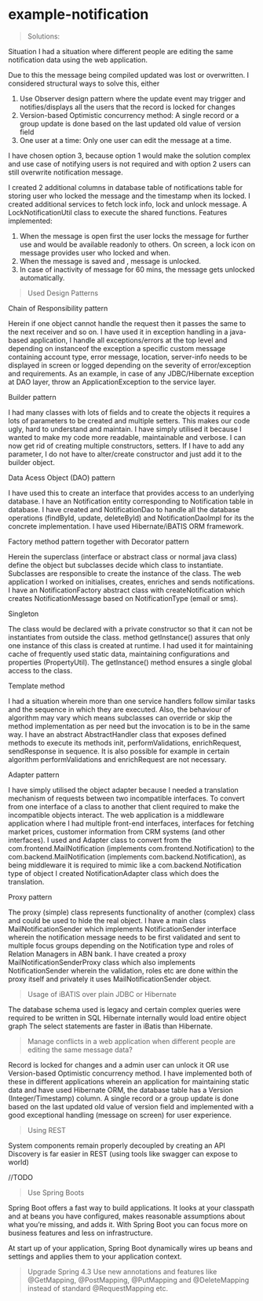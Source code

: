 # example-notification

> Solutions:

Situation
I had a situation where different people are editing the same notification data using the web application.

Due to this the message being compiled updated was lost or overwritten.
I considered structural ways to solve this, either 
1. Use Observer design pattern where the update event may trigger and notifies/displays all the users that the record is locked for changes
2. Version-based Optimistic concurrency method: A single record or a group update is done based on the last updated old value of version field
3. One user at a time: Only one user can edit the message at a time. 

I have chosen option 3, because option 1 would make the solution complex and use case of notifying users is not required and with option 2 users can still overwrite notification message.

I created 2 additional columns in database table of notifications table for storing user who locked the message and the timestamp when its locked.
I created additional services to fetch lock info, lock and unlock message. A LockNotificationUtil class to execute the shared functions.
Features implemented:
1. When the message is open first the user locks the message for further use and would be available readonly to others. On screen, a lock icon on message provides user who locked and when.
2. When the message is saved and , message is unlocked.
3. In case of inactivity of message for 60 mins, the message gets unlocked automatically.


> Used Design Patterns

Chain of Responsibility pattern

Herein if one object cannot handle the request then it passes the same to the next receiver and so on.
I have used it in exception handling in a java-based application, I handle all exceptions/errors at the top level and depending on instanceof the exception a 
specific custom message containing account type, error message, location, server-info needs to be displayed in screen or logged depending on the severity of
 error/exception and requirements. As an example, in case of any JDBC/Hibernate exception at DAO layer, throw an ApplicationException to the service layer.

Builder pattern

I had many classes with lots of fields and to create the objects it requires a lots of parameters to be created and multiple setters. This makes our code ugly,
 hard to understand and maintain.
I have simply utilised it because I wanted to make my code more readable, maintainable and verbose. I can now get rid of creating multiple constructors, setters.
 If I have to add any parameter, I do not have to alter/create constructor and just add it to the builder object. 

Data Acess Object (DAO) pattern

I have used this to create an interface that provides access to an underlying database.
I have an Notification entity corresponding to Notification table in database. I have created and NotificationDao to handle all the database operations (findById, update, deleteById)
and NotificationDaoImpl for its the concrete implementation. I have used Hibernate/iBATIS ORM framework.

Factory method pattern together with Decorator pattern

Herein the superclass (interface or abstract class or normal java class) define the object but subclasses decide which class to instantiate.
Subclasses are responsible to create the instance of the class. 
The web application I worked on initialises, creates, enriches and sends notifications. I have an NotificationFactory abstract class with createNotification which creates NotificationMessage
based on NotificationType (email or sms).

Singleton

The class would be declared with a private constructor so that it can not be instantiates from outside the class.
method getInstance() assures that only one instance of this class is created at runtime.
I had used it for maintaining cache of frequently used static data, maintaining configurations and properties (PropertyUtil). The getInstance() method ensures a single global access to the class.

Template method

I had a situation wherein more than one service handlers follow similar tasks and the sequence in which they are executed. Also, the behaviour of algorithm may vary
which means subclasses can override or skip the method implementation as per need but the invocation is to be in the same way.
I have an abstract AbstractHandler class that exposes defined methods to execute its methods init, performValidations, enrichRequest, sendResponse in sequence. It
is also possible for example in  certain algorithm performValidations and enrichRequest are not necessary.

Adapter pattern

I have simply utilised the object adapter because I needed a translation mechanism of requests between two incompatible interfaces. To convert from one interface of a class to another that client required to make the incompatible objects interact.
The web application is a middleware application where I had multiple front-end interfaces, interfaces for fetching market prices, customer information from CRM systems (and other interfaces). I used and Adapter class to convert from the com.frontend.MailNotification (implements com.frontend.Notification) to the com.backend.MailNotification (implements com.backend.Notification), as being middleware it is required to mimic like a com.backend.Notification type of object I created NotificationAdapter class which does the translation.

Proxy pattern

The proxy (simple) class represents functionality of another (complex) class and could be used to hide the real object.
I have a main class MailNotificationSender which implements NotificationSender interface wherein the notification message needs to be first validated and sent to multiple focus groups depending on the Notification type and roles of Relation Managers in ABN bank.
I have created a proxy MailNotificationSenderProxy class which also implements NotificationSender wherein the validation, roles etc are done within the proxy itself and privately it uses MailNotificationSender object.

> Usage of iBATIS over plain JDBC or Hibernate

The database schema used is legacy and certain complex queries were required to be written in SQL
Hibernate internally would load entire object graph
The select statements are faster in iBatis than Hibernate.

> Manage conflicts in a web application when different people are editing the same message data?

Record is locked for changes and a admin user can unlock it OR use Version-based Optimistic concurrency method.
I have implemented both of these in different applications wherein an application for maintaining static data and have used Hibernate ORM, the database table has a Version (Integer/Timestamp) column.
A single record or a group update is done based on the last updated old value of version field and implemented with a good exceptional handling (message on screen) for user experience.
 
 > Using REST
 
System components remain properly decoupled by creating an API
Discovery is far easier in REST (using tools like swagger can expose to world)

//TODO
> Use Spring Boots

Spring Boot offers a fast way to build applications. It looks at your classpath and at beans you have configured, makes reasonable assumptions about what you’re missing, and adds it. With Spring Boot you can focus more on business features and less on infrastructure.

At start up of your application, Spring Boot dynamically wires up beans and settings and applies them to your application context.

> Upgrade Spring 4.3
Use new annotations and features like @GetMapping, @PostMapping, @PutMapping and @DeleteMapping instead of standard @RequestMapping etc.
